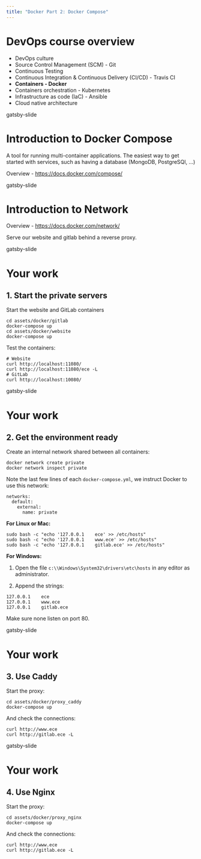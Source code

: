 ```yaml
---
title: "Docker Part 2: Docker Compose"
---
```


# DevOps course overview

- DevOps culture
- Source Control Management (SCM) - Git
- Continuous Testing
- Continuous Integration & Continuous Delivery (CI/CD) - Travis CI
- **Containers - Docker**
- Containers orchestration - Kubernetes
- Infrastructure as code (IaC) - Ansible
- Cloud native architecture

gatsby-slide

# Introduction to Docker Compose

A tool for running multi-container applications.
The easiest way to get started with services, such as having a database (MongoDB, PostgreSQl, ...)

Overview - https://docs.docker.com/compose/

gatsby-slide

# Introduction to Network

Overview - https://docs.docker.com/network/

Serve our website and gitlab behind a reverse proxy.

gatsby-slide

# Your work

## 1. Start the private servers

Start the website and GitLab containers

```
cd assets/docker/gitlab
docker-compose up
cd assets/docker/website
docker-compose up
```

Test the containers:

```
# Website
curl http://localhost:11080/
curl http://localhost:11080/ece -L
# GitLab
curl http://localhost:10080/
```

gatsby-slide

# Your work

## 2. Get the environment ready

Create an internal network shared between all containers:

```
docker network create private
docker network inspect private
```

Note the last few lines of each `docker-compose.yml`, we instruct Docker to use this network:

```
networks:
  default:
    external:
      name: private
```

**For Linux or Mac:**

```
sudo bash -c "echo '127.0.0.1    ece' >> /etc/hosts"
sudo bash -c "echo '127.0.0.1    www.ece' >> /etc/hosts"
sudo bash -c "echo '127.0.0.1    gitlab.ece' >> /etc/hosts"
```

**For Windows:**

1. Open the file `c:\\Windows\System32\drivers\etc\hosts` in any editor as administrator.

2. Append the strings:

```
127.0.0.1    ece
127.0.0.1    www.ece
127.0.0.1    gitlab.ece
```

Make sure none listen on port 80.

gatsby-slide

# Your work

## 3. Use Caddy

Start the proxy:

```
cd assets/docker/proxy_caddy
docker-compose up
```

And check the connections:

```
curl http://www.ece
curl http://gitlab.ece -L
```

gatsby-slide

# Your work

## 4. Use Nginx

Start the proxy:

```
cd assets/docker/proxy_nginx
docker-compose up
```

And check the connections:

```
curl http://www.ece
curl http://gitlab.ece -L
```
